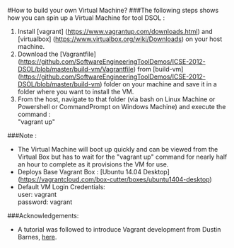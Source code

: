 #How to build your own Virtual Machine?
###The following steps shows how you can spin up a Virtual Machine for tool DSOL :

1. Install [vagrant] (https://www.vagrantup.com/downloads.html) and [virtualbox] (https://www.virtualbox.org/wiki/Downloads) on your host machine.
2. Download the [Vagrantfile] (https://github.com/SoftwareEngineeringToolDemos/ICSE-2012-DSOL/blob/master/build-vm/Vagrantfile) from [build-vm] (https://github.com/SoftwareEngineeringToolDemos/ICSE-2012-DSOL/blob/master/build-vm) folder on your machine and save it in a folder where you want to install the VM.
3. From the host, navigate to that folder (via bash on Linux Machine or Powershell or CommandPrompt on Windows Machine) and execute the command :  
      "vagrant up"

###Note :
 -  The Virtual Machine will boot up quickly and can be viewed from the Virtual Box but has to wait for the "vagrant up" command for nearly half an hour to complete as it provisions the VM for use.
 -  Deploys Base Vagrant Box : [Ubuntu 14.04 Desktop] (https://vagrantcloud.com/box-cutter/boxes/ubuntu1404-desktop)
 -  Default VM Login Credentials:  
      user: vagrant  
      password: vagrant

###Acknowledgements:

  + A tutorial was followed to introduce Vagrant development from Dustin Barnes, [here](http://www.dev9.com/article/2014/9/dev-environments-with-vagrant).
  
